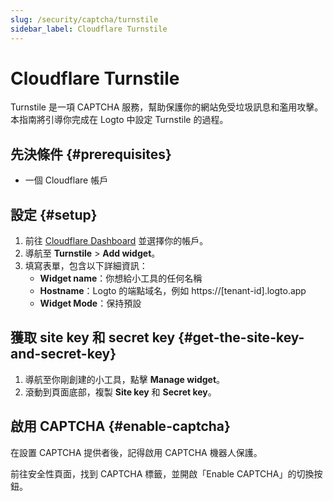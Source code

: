 ```yaml
---
slug: /security/captcha/turnstile
sidebar_label: Cloudflare Turnstile
---
```


# Cloudflare Turnstile

Turnstile 是一項 CAPTCHA 服務，幫助保護你的網站免受垃圾訊息和濫用攻擊。本指南將引導你完成在 Logto 中設定 Turnstile 的過程。

## 先決條件 {#prerequisites}

- 一個 Cloudflare 帳戶

## 設定 {#setup}

1. 前往 [Cloudflare Dashboard](https://dash.cloudflare.com/login) 並選擇你的帳戶。
2. 導航至 **Turnstile** > **Add widget**。
3. 填寫表單，包含以下詳細資訊：
   - **Widget name**：你想給小工具的任何名稱
   - **Hostname**：Logto 的端點域名，例如 https://[tenant-id].logto.app
   - **Widget Mode**：保持預設

## 獲取 site key 和 secret key {#get-the-site-key-and-secret-key}

1. 導航至你剛創建的小工具，點擊 **Manage widget**。
2. 滾動到頁面底部，複製 **Site key** 和 **Secret key**。

## 啟用 CAPTCHA {#enable-captcha}

在設置 CAPTCHA 提供者後，記得啟用 CAPTCHA 機器人保護。

前往安全性頁面，找到 CAPTCHA 標籤，並開啟「Enable CAPTCHA」的切換按鈕。

